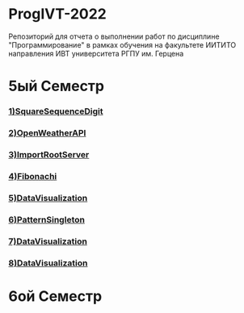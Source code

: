# ProgIVT-2022
Репозиторий для отчета о выполнении работ по дисциплине "Программирование" в рамках обучения на факультете ИИТИТО направления ИВТ университета РГПУ им. Герцена

<h1>5ый Семестр</h1>
<h3><a href="https://github.com/Kirillakrill/prog-5-lr-1">1)SquareSequenceDigit</a></h3>
<h3><a href="https://github.com/python-basic/sem5-lr2-Kirillakrill">2)OpenWeatherAPI</a></h3>
<h3><a href="https://github.com/python-basic/sem5-lr3-Kirillakrill">3)ImportRootServer</a></h3>
<h3><a href="https://github.com/Kirillakrill/sem5-lr4-Kirillakrill">4)Fibonachi</a></h3>
<h3><a href="https://github.com/Kirillakrill/sem5-lr5-KirillAkrill">5)DataVisualization</a></h3>
<h3><a href="https://github.com/Kirillakrill/sem5-lr6-KirillAkrill">6)PatternSingleton</a></h3>
<h3><a href="">7)DataVisualization</a></h3>
<h3><a href="">8)DataVisualization</a></h3>
<h1>6ой Семестр</h1>
